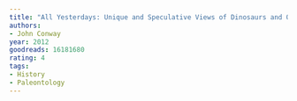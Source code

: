 ```yaml
---
title: "All Yesterdays: Unique and Speculative Views of Dinosaurs and Other Prehistoric Animals"
authors:
- John Conway
year: 2012
goodreads: 16181680
rating: 4
tags:
- History
- Paleontology
---
```

